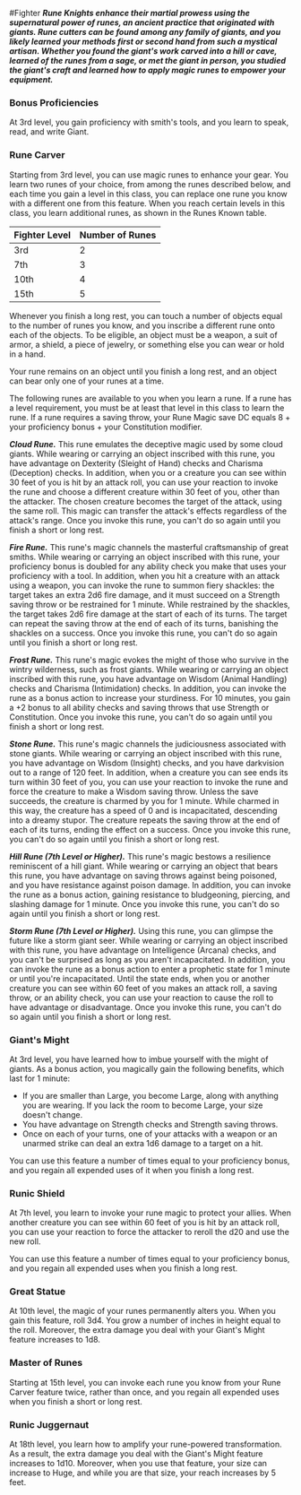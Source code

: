 #Fighter
***Rune Knights enhance their martial prowess using the supernatural power of runes, an ancient practice that originated with giants. Rune cutters can be found among any family of giants, and you likely learned your methods first or second hand from such a mystical artisan. Whether you found the giant's work carved into a hill or cave, learned of the runes from a sage, or met the giant in person, you studied the giant's craft and learned how to apply magic runes to empower your equipment.***

### Bonus Proficiencies
At 3rd level, you gain proficiency with smith's tools, and you learn to speak, read, and write Giant.

### Rune Carver
Starting from 3rd level, you can use magic runes to enhance your gear. You learn two runes of your choice, from among the runes described below, and each time you gain a level in this class, you can replace one rune you know with a different one from this feature. When you reach certain levels in this class, you learn additional runes, as shown in the Runes Known table.

|Fighter Level |Number of Runes|
|---|---|
| 3rd | 2 |
| 7th | 3 |
| 10th | 4 |
| 15th | 5 |

Whenever you finish a long rest, you can touch a number of objects equal to the number of runes you know, and you inscribe a different rune onto each of the objects. To be eligible, an object must be a weapon, a suit of armor, a shield, a piece of jewelry, or something else you can wear or hold in a hand.

Your rune remains on an object until you finish a long rest, and an object can bear only one of your runes at a time.

The following runes are available to you when you learn a rune. If a rune has a level requirement, you must be at least that level in this class to learn the rune. If a rune requires a saving throw, your Rune Magic save DC equals 8 + your proficiency bonus + your Constitution modifier. 

***Cloud Rune.*** This rune emulates the deceptive magic used by some cloud giants. While wearing or carrying an object inscribed with this rune, you have advantage on Dexterity (Sleight of Hand) checks and Charisma (Deception) checks.
In addition, when you or a creature you can see within 30 feet of you is hit by an attack roll, you can use your reaction to invoke the rune and choose a different creature within 30 feet of you, other than the attacker. The chosen creature becomes the target of the attack, using the same roll. This magic can transfer the attack's effects regardless of the attack's range. Once you invoke this rune, you can't do so again until you finish a short or long rest.

***Fire Rune.*** This rune's magic channels the masterful craftsmanship of great smiths. While wearing or carrying an object inscribed with this rune, your proficiency bonus is doubled for any ability check you make that uses your proficiency with a tool.
In addition, when you hit a creature with an attack using a weapon, you can invoke the rune to summon fiery shackles: the target takes an extra 2d6 fire damage, and it must succeed on a Strength saving throw or be restrained for 1 minute. While restrained by the shackles, the target takes 2d6 fire damage at the start of each of its turns. The target can repeat the saving throw at the end of each of its turns, banishing the shackles on a success. Once you invoke this rune, you can't do so again until you finish a short or long rest. 

***Frost Rune.*** This rune's magic evokes the might of those who survive in the wintry wilderness, such as frost giants. While wearing or carrying an object inscribed with this rune, you have advantage on Wisdom (Animal Handling) checks and Charisma (Intimidation) checks.
In addition, you can invoke the rune as a bonus action to increase your sturdiness. For 10 minutes, you gain a +2 bonus to all ability checks and saving throws that use Strength or Constitution. Once you invoke this rune, you can't do so again until you finish a short or long rest.

***Stone Rune.*** This rune's magic channels the judiciousness associated with stone giants. While wearing or carrying an object inscribed with this rune, you have advantage on Wisdom (Insight) checks, and you have darkvision out to a range of 120 feet. In addition, when a creature you can see ends its turn within 30 feet of you, you can use your reaction to invoke the rune and force the creature to make a Wisdom saving throw. Unless the save succeeds, the creature is charmed by you for 1 minute. While charmed in this way, the creature has a speed of 0 and is incapacitated, descending into a dreamy stupor. The creature repeats the saving throw at the end of each of its turns, ending the effect on a success. Once you invoke this rune, you can't do so again until you finish a short or long rest.

***Hill Rune (7th Level or Higher).*** This rune's magic bestows a resilience reminiscent of a hill giant. While wearing or carrying an object that bears this rune, you have advantage on saving throws against being poisoned, and you have resistance against poison damage.
In addition, you can invoke the rune as a bonus action, gaining resistance to bludgeoning, piercing, and slashing damage for 1 minute. Once you invoke this rune, you can't do so again until you finish a short or long rest.

***Storm Rune (7th Level or Higher).*** Using this rune, you can glimpse the future like a storm giant seer. While wearing or carrying an object inscribed with this rune, you have advantage on Intelligence (Arcana) checks, and you can't be surprised as long as you aren't incapacitated.
In addition, you can invoke the rune as a bonus action to enter a prophetic state for 1 minute or until you're incapacitated. Until the state ends, when you or another creature you can see within 60 feet of you makes an attack roll, a saving throw, or an ability check, you can use your reaction to cause the roll to have advantage or disadvantage. Once you invoke this rune, you can't do so again until you finish a short or long rest.

### Giant's Might
At 3rd level, you have learned how to imbue yourself with the might of giants. As a bonus action, you magically gain the following benefits, which last for 1 minute:
* If you are smaller than Large, you become Large, along with anything you are wearing. If you lack the room to become Large, your size doesn't change.
* You have advantage on Strength checks and Strength saving throws.
* Once on each of your turns, one of your attacks with a weapon or an unarmed strike can deal an extra 1d6 damage to a target on a hit. 

You can use this feature a number of times equal to your proficiency bonus, and you regain all expended uses of it when you finish a long rest.

### Runic Shield
At 7th level, you learn to invoke your rune magic to protect your allies. When another creature you can see within 60 feet of you is hit by an attack roll, you can use your reaction to force the attacker to reroll the d20 and use the new roll. 

You can use this feature a number of times equal to your proficiency bonus, and you regain all expended uses when you finish a long rest.

### Great Statue
At 10th level, the magic of your runes permanently alters you. When you gain this feature, roll 3d4. You grow a number of inches in height equal to the roll.
Moreover, the extra damage you deal with your Giant's Might feature increases to 1d8.

### Master of Runes
Starting at 15th level, you can invoke each rune you know from your Rune Carver feature twice, rather than once, and you regain all expended uses when you finish a short or long rest.

### Runic Juggernaut
At 18th level, you learn how to amplify your rune-powered transformation. As a result, the extra damage you deal with the Giant's Might feature increases to 1d10.
Moreover, when you use that feature, your size can increase to Huge, and while you are that size, your reach increases by 5 feet.